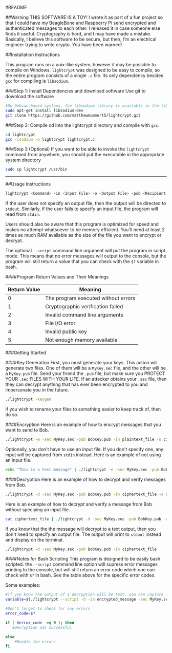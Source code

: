 #README

##Warning
THIS SOFTWARE IS A TOY! I wrote it as part of a fun project so that I could have my BeagleBone and Raspberry Pi send encrypted and authenticated messages to each other. I released it in case someone else finds it useful. Cryptography is hard, and I may have made a mistake. Basically, I believe this software to be secure, but then, I'm an electrical engineer trying to write crypto. You have been warned!


##Installation Instructions

This program runs on a unix-like system, however it may be possible to compile on Windows. `lightcrypt` was designed to be easy to compile, so the entire program consists of a single `.c` file. Its only dependency besides `gcc` for compiling is `libsodium`. 

###Step 1: Install Dependencies and download software
Use git to download the software
```bash
#On Debian-based systems, the libsodium library is available in the libsodium-dev package
sudo apt-get install libsodium-dev
git clone https://github.com/matthewmummert5/lightcrypt.git
```
###Step 2: Compile
cd into the lightcrypt directory and compile with `gcc`.
```bash
cd lightcrypt
gcc -lsodium -o lightcrypt lightcrypt.c
```

###Step 3 (Optional)
If you want to be able to invoke the `lightcrypt` command from anywhere, you should put the executable in the appropriate system directory
```bash
sudo cp lightcrypt /usr/bin
```


--------------------------------------------------------------------------------------

##Usage Instructions
```bash
lightcrypt <Command> -in <Input File> -o <Output File> -pub <Recipient's Public Key File> -sec <Sender's Secret Key File>
```

If the user does not specify an output file, then the output will be directed to `stdout`. Similarly, if the user fails to specify an input file, the program will read from `stdin`.

Users should also be aware that this program is optimized for speed and makes no attempt whatsoever to be memory efficient. You'll need at least 2 times as much RAM available as the size of the file you want to encrypt or decrypt.

The optional `--script` command line argument will put the program in script mode. This means that no error messages will output to the console, but the program will still return a value that you can check with the `$?` variable in bash.

####Program Return Values and Their Meanings

| Return Value | Meaning                             |
| ------------ | ----------------------------------- |
| 0            | The program executed without errors |
| 1            | Cryptographic verification failed   |
| 2            | Invalid command line arguments      |
| 3            | File I/O error                      |
| 4            | Invalid public key                  |
| 5            | Not enough memory available         |

###Getting Started


####Key Generation
First, you must generate your keys. This action will generate two files. One of them will be a `MyKey.sec` file, and the other will be a `MyKey.pub` file. Send your friend the `.pub` file, but make sure you PROTECT YOUR `.sec` FILES WITH YOUR LIFE. If an attacker obtains your `.sec` file, then they can decrypt anything that has ever been encrypted to you and impersonate you in the future.
```bash
./lightcrypt -keygen
```

If you wish to rename your files to something easier to keep track of, then do so.

####Encryption
Here is an example of how to encrypt messages that you want to send to Bob.
```bash
./lightcrypt -e -sec MyKey.sec -pub BobKey.pub -in plaintext_file -o ciphertext_file
```
Optionally, you don't have to use an input file. If you don't specify one, any input will be captured from `stdin` instead. Here is an example of not using an input file. 

```bash
echo "This is a test message" | ./lightcrypt -e -sec MyKey.sec -pub BobKey.pub -o ciphertext_file
```



####Decryption
Here is an example of how to decrypt and verify messages from Bob.
```bash
./lightcrypt -d -sec MyKey.sec -pub BobKey.pub -in ciphertext_file -o decryptedmessage
```


Here is an example of how to decrypt and verify a message from Bob without speciying an input file.
```bash
cat ciphertext_file | ./lightcrypt -d -sec MyKey.sec -pub BobKey.pub -o decryptedmessage
```
If you know that the the message will decrypt to a text output, then you don't need to specify an output file. The output will print to `stdout` instead and display on the terminal.

```bash
./lightcrypt -d -sec MyKey.sec -pub BobKey.pub -in ciphertext_file
```




####Notes for Bash Scripting
This program is designed to be easily bash scripted. the `--script` command line option will supress error messages printing to the console, but will still return an error code which one can check with `$?` in bash. See the table above for the specific error codes.

Some examples:

```bash
#If you know the output of a decryption will be text, you can capture it in a bash variable like this
variable=$(./lightcrypt --script -d -in encrypted_message -sec MyKey.sec -pub BobKey.pub)

#Don't forget to check for any errors
error_code=$?

if [ $error_code -eq 0 ]; then
   #Decryption was successful

else
	#Handle the errors
fi

```








